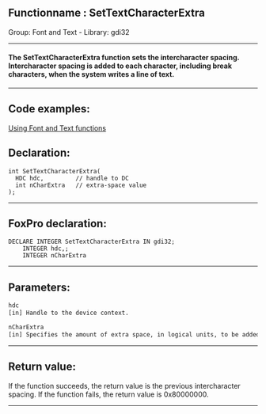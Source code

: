 <link rel="stylesheet" type="text/css" href="../../css/win32api.css">  
<link rel="stylesheet" href="https://cdnjs.cloudflare.com/ajax/libs/font-awesome/4.7.0/css/font-awesome.min.css">

## Functionname : SetTextCharacterExtra
Group: Font and Text - Library: gdi32    
***  


#### The SetTextCharacterExtra function sets the intercharacter spacing. Intercharacter spacing is added to each character, including break characters, when the system writes a line of text. 
***  


## Code examples:
[Using Font and Text functions](../../samples/sample_304.md)  

## Declaration:
```foxpro  
int SetTextCharacterExtra(
  HDC hdc,         // handle to DC
  int nCharExtra   // extra-space value
);  
```  
***  


## FoxPro declaration:
```foxpro  
DECLARE INTEGER SetTextCharacterExtra IN gdi32;
	INTEGER hdc,;
	INTEGER nCharExtra  
```  
***  


## Parameters:
```txt  
hdc
[in] Handle to the device context.

nCharExtra
[in] Specifies the amount of extra space, in logical units, to be added to each character.  
```  
***  


## Return value:
If the function succeeds, the return value is the previous intercharacter spacing. If the function fails, the return value is 0x80000000. 
  
***  

